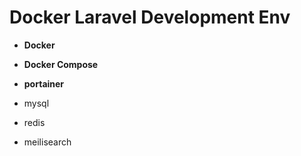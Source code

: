 # Docker Laravel Development Env

- **Docker**

- **Docker Compose**

- **portainer**

- mysql

- redis

- meilisearch